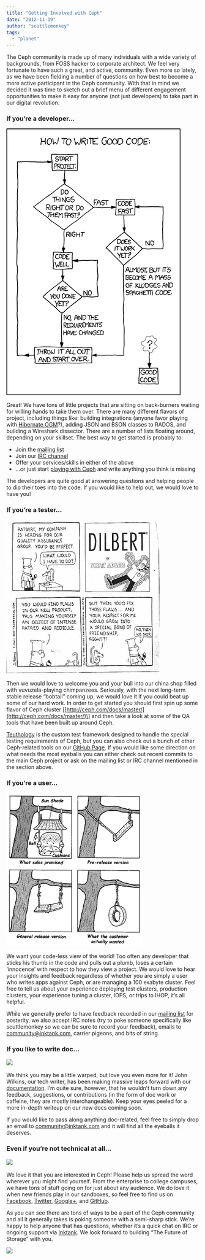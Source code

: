 ```yaml
---
title: "Getting Involved with Ceph"
date: "2012-11-19"
author: "scuttlemonkey"
tags: 
  - "planet"
---
```


The Ceph community is made up of many individuals with a wide variety of backgrounds, from FOSS hacker to corporate architect. We feel very fortunate to have such a great, and active, community. Even more so lately, as we have been fielding a number of questions on how best to become a more active participant in the Ceph community. With that in mind we decided it was time to sketch out a brief menu of different engagement opportunities to make it easy for anyone (not just developers) to take part in our digital revolution.

### If you’re a developer…

[![](images/good_code.png)](http://xkcd.org/844/)

Great! We have tons of little projects that are sitting on back-burners waiting for willing hands to take them over. There are many different flavors of project, including things like: building integrations (anyone favor playing with [Hibernate OGM](http://www.spinics.net/lists/ceph-devel/msg10196.html)?), adding JSON and BSON classes to RADOS, and building a Wireshark dissector. There are a number of lists floating around, depending on your skillset. The best way to get started is probably to:

- Join the [mailing list](http://ceph.com/resources/mailing-list-irc/)
- Join our [IRC channel](irc://irc.oftc.net:6667/ceph)
- Offer your services/skills in either of the above
- …or just start [playing with Ceph](https://github.com/ceph/ceph) and write anything you think is missing

The developers are quite good at answering questions and helping people to dip their toes into the code. If you would like to help out, we would love to have you!

### If you’re a tester…

[![](images/483545-Dilbert_RatbertQA.jpg)](http://1.bp.blogspot.com/_0zF-XTvunsw/SYfwbipFFWI/AAAAAAAAAGA/GODUgKDDkRk/s400/483545-Dilbert_RatbertQA.jpg)

Then we would love to welcome you and your bull into our china shop filled with vuvuzela-playing chimpanzees. Seriously, with the next long-term stable release “bobtail” coming up, we would love it if you could beat up some of our hard work. In order to get started you should first spin up some flavor of Ceph cluster \[[http://ceph.com/docs/master/](http://ceph.com/docs/master/)\] and then take a look at some of the QA tools that have been built up around Ceph.

[Teuthology](https://github.com/ceph/teuthology) is the custom test framework designed to handle the special testing requirements of Ceph, but you can also check out a bunch of other Ceph-related tools on our [GitHub Page](https://github.com/ceph/). If you would like some direction on what needs the most eyeballs you can either check out recent commits to the main Ceph project or ask on the mailing list or IRC channel mentioned in the section above.

### If you’re a user…

[![](images/system_testing_cartoon.png)](http://2.bp.blogspot.com/_TUs17IBrSL4/SK0ukFAasaI/AAAAAAAAAFI/nG_uVAUNv9k/s400/system_testing_cartoon.png)

We want your code-less view of the world! Too often any developer that sticks his thumb in the code and pulls out a plumb, loses a certain ‘innocence’ with respect to how they view a project. We would love to hear your insights and feedback regardless of whether you are simply a user who writes apps against Ceph, or are managing a 100 exabyte cluster. Feel free to tell us about your experience deploying test clusters, production clusters, your experience tuning a cluster, IOPS, or trips to IHOP, it’s all helpful.

While we generally prefer to have feedback recorded in our [mailing list](http://ceph.com/resources/mailing-list-irc/) for posterity, we also accept IRC notes (try to poke someone specifically like scuttlemonkey so we can be sure to record your feedback), emails to [community@inktank.com](mailto:community@inktank.com), carrier pigeons, and bits of string.

### If you like to write doc…

[![](images/documentation.gif)](http://www.nullislove.com/2007/05/29/rails-documentation/)

We think you may be a little warped, but love you even more for it! John Wilkins, our tech writer, has been making massive leaps forward with our [documentation](http://ceph.com/docs/master/). I’m quite sure, however, that he wouldn’t turn down any feedback, suggestions, or contributions (in the form of doc work or caffeine, they are mostly interchangeable). Keep your eyes peeled for a more in-depth writeup on our new docs coming soon.

If you would like to pass along anything doc-related, feel free to simply drop an email to [community@inktank.com](mailto:community@inktank.com) and it will find all the eyeballs it deserves.

### Even if you’re not technical at all…

[![](images/hands-holding-ceph.jpg)](http://objects.dreamhost.com/community/newsletter/img/hands-holding-ceph.jpg)

We love it that you are interested in Ceph! Please help us spread the word wherever you might find yourself. From the enterprise to college campuses, we have tons of stuff going on for just about any audience. We do love it when new friends play in our sandboxes, so feel free to find us on [Facebook](https://www.facebook.com/cephstorage), [Twitter](http://twitter.com/ceph), [Google+](https://plus.google.com/100228383599142686318/posts), and [GitHub](https://github.com/ceph/).

As you can see there are tons of ways to be a part of the Ceph community and all it generally takes is poking someone with a semi-sharp stick. We’re happy to help anyone that has questions, whether it’s a quick chat on IRC or ongoing support via [Inktank](http://inktank.com). We look forward to building “The Future of Storage” with you.

![](http://track.hubspot.com/__ptq.gif?a=268973&k=14&bu=http://ceph.com&r=http://ceph.com/community/getting-involved-with-ceph/&bvt=rss&p=wordpress)
